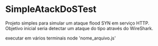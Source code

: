 # SimpleAtackDoSTest
Projeto simples para simular um ataque flood SYN em serviço HTTP. Objetivo inicial seria detectar um ataque do tipo através do WireShark.

executar em vários terminais
node 'nome_arquivo.js'
